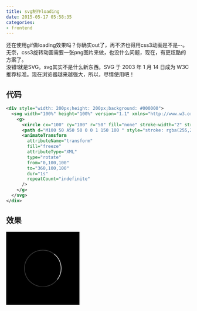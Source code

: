 ```yaml
---
title: svg制作loading
date: 2015-05-17 05:58:35
categories:
- frontend
---
```

还在使用gif做loading效果吗？你确实out了，再不济也得用css3动画是不是--。无奈，css3旋转动画需要一张png图片来做，也没什么问题，现在，有更炫酷的方案了。   
没错!就是SVG。svg其实不是什么新东西。SVG 于 2003 年 1 月 14 日成为 W3C 推荐标准。现在浏览器越来越强大，所以，尽情使用吧！   

## 代码

```xml
<div style="width: 200px;height: 200px;background: #000000">
  <svg width="100%" height="100%" version="1.1" xmlns="http://www.w3.org/2000/svg">
    <g>
      <circle cx="100" cy="100" r="50" fill="none" stroke-width="2" stroke="rgba(255,255,255,0.2)"/>
      <path d="M100 50 A50 50 0 0 1 150 100 " style="stroke: rgba(255,255,255,.7);stroke-width: 2"/>
      <animateTransform 
        attributeName="transform" 
        fill="freeze" 
        attributeType="XML" 
        type="rotate" 
        from="0,100,100" 
        to="360,100,100" 
        dur="1s" 
        repeatCount="indefinite"
      />
    </g>
  </svg>
</div>
```

## 效果

<div style="width: 200px;height: 200px;background: #000000">
  <svg width="100%" height="100%" version="1.1" xmlns="http://www.w3.org/2000/svg">
    <g>
      <circle cx="100" cy="100" r="50" fill="none" stroke-width="2" stroke="rgba(255,255,255,0.2)"/>
      <path d="M100 50 A50 50 0 0 1 150 100 " style="stroke: rgba(255,255,255,.7);stroke-width: 2"/>
      <animateTransform attributeName="transform" fill="freeze" attributeType="XML" type="rotate" from="0,100,100" to="360,100,100" dur="1s" repeatCount="indefinite"/>
    </g>
  </svg>
</div>